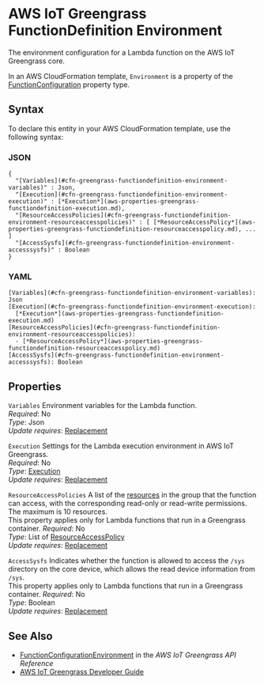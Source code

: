 # AWS IoT Greengrass FunctionDefinition Environment<a name="aws-properties-greengrass-functiondefinition-environment"></a>

<a name="aws-properties-greengrass-functiondefinition-environment-description"></a>The environment configuration for a Lambda function on the AWS IoT Greengrass core\.

<a name="aws-properties-greengrass-functiondefinition-environment-inheritance"></a> In an AWS CloudFormation template, `Environment` is a property of the [FunctionConfiguration](aws-properties-greengrass-functiondefinition-functionconfiguration.md) property type\.

## Syntax<a name="aws-properties-greengrass-functiondefinition-environment-syntax"></a>

To declare this entity in your AWS CloudFormation template, use the following syntax:

### JSON<a name="aws-properties-greengrass-functiondefinition-environment-syntax.json"></a>

```
{
  "[Variables](#cfn-greengrass-functiondefinition-environment-variables)" : Json,
  "[Execution](#cfn-greengrass-functiondefinition-environment-execution)" : [*Execution*](aws-properties-greengrass-functiondefinition-execution.md),
  "[ResourceAccessPolicies](#cfn-greengrass-functiondefinition-environment-resourceaccesspolicies)" : [ [*ResourceAccessPolicy*](aws-properties-greengrass-functiondefinition-resourceaccesspolicy.md), ... ]
  "[AccessSysfs](#cfn-greengrass-functiondefinition-environment-accesssysfs)" : Boolean
}
```

### YAML<a name="aws-properties-greengrass-functiondefinition-environment-syntax.yaml"></a>

```
[Variables](#cfn-greengrass-functiondefinition-environment-variables): Json
[Execution](#cfn-greengrass-functiondefinition-environment-execution): 
  [*Execution*](aws-properties-greengrass-functiondefinition-execution.md)
[ResourceAccessPolicies](#cfn-greengrass-functiondefinition-environment-resourceaccesspolicies): 
  - [*ResourceAccessPolicy*](aws-properties-greengrass-functiondefinition-resourceaccesspolicy.md)
[AccessSysfs](#cfn-greengrass-functiondefinition-environment-accesssysfs): Boolean
```

## Properties<a name="aws-properties-greengrass-functiondefinition-environment-properties"></a>

`Variables`  <a name="cfn-greengrass-functiondefinition-environment-variables"></a>
Environment variables for the Lambda function\.  
 *Required*: No  
 *Type*: Json  
 *Update requires*: [Replacement](using-cfn-updating-stacks-update-behaviors.md#update-replacement) 

`Execution`  <a name="cfn-greengrass-functiondefinition-environment-execution"></a>
Settings for the Lambda execution environment in AWS IoT Greengrass\.  
 *Required*: No  
 *Type*: [Execution](aws-properties-greengrass-functiondefinition-execution.md)  
 *Update requires*: [Replacement](using-cfn-updating-stacks-update-behaviors.md#update-replacement) 

`ResourceAccessPolicies`  <a name="cfn-greengrass-functiondefinition-environment-resourceaccesspolicies"></a>
A list of the [resources](aws-properties-greengrass-resourcedefinitionversion-resourceinstance.md) in the group that the function can access, with the corresponding read\-only or read\-write permissions\. The maximum is 10 resources\.  
This property applies only for Lambda functions that run in a Greengrass container\.
 *Required*: No  
 *Type*: List of [ResourceAccessPolicy](aws-properties-greengrass-functiondefinition-resourceaccesspolicy.md)  
 *Update requires*: [Replacement](using-cfn-updating-stacks-update-behaviors.md#update-replacement) 

`AccessSysfs`  <a name="cfn-greengrass-functiondefinition-environment-accesssysfs"></a>
Indicates whether the function is allowed to access the `/sys` directory on the core device, which allows the read device information from `/sys`\.  
This property applies only to Lambda functions that run in a Greengrass container\.
 *Required*: No  
 *Type*: Boolean  
 *Update requires*: [Replacement](using-cfn-updating-stacks-update-behaviors.md#update-replacement) 

## See Also<a name="aws-properties-greengrass-functiondefinition-environment-seealso"></a>
+ [FunctionConfigurationEnvironment](https://docs.aws.amazon.com/greengrass/latest/apireference/definitions-functionconfigurationenvironment.html) in the *AWS IoT Greengrass API Reference*
+ [AWS IoT Greengrass Developer Guide](https://docs.aws.amazon.com/greengrass/latest/developerguide/)
